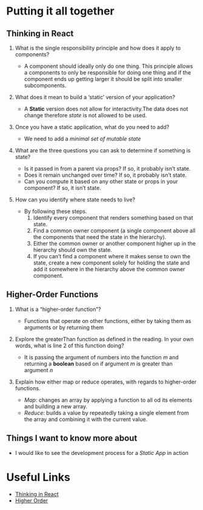 # Putting it all together

## Thinking in React

1. What is the single responsibility principle and how does it apply to components?

    - A component should ideally only do one thing. This principle allows a components to only be responsible for doing one thing and if the component ends up getting larger it should be split into smaller subcomponents.

2. What does it mean to build a ‘static’ version of your application?

    - A **Static** version does not allow for interactivity.The data does not change therefore *state* is not allowed to be used.

3. Once you have a static application, what do you need to add?

    - We need to add a *minimal set of mutable state*

4. What are the three questions you can ask to determine if something is state?

    - Is it passed in from a parent via props? If so, it probably isn’t state.
    - Does it remain unchanged over time? If so, it probably isn’t state.
    - Can you compute it based on any other state or props in your component? If so, it isn’t state.

5. How can you identify where state needs to live?

    - By following these steps.
        1. Identify every component that renders something based on that state.
        2. Find a common owner component (a single component above all the components that need the state in the hierarchy).
        3. Either the common owner or another component higher up in the hierarchy should own the state.
        4. If you can’t find a component where it makes sense to own the state, create a new component solely for holding the state and add it somewhere in the hierarchy above the common owner component.

## Higher-Order Functions

1. What is a “higher-order function”?

    - Functions that operate on other functions, either by taking them as arguments or by returning them

2. Explore the greaterThan function as defined in the reading. In your own words, what is line 2 of this function doing?

    - It is passing the argument of numbers into the function *m* and returning a **boolean** based on if argument *m* is greater than argument *n*

3. Explain how either map or reduce operates, with regards to higher-order functions.

    - *Map*: changes an array by applying a function to all od its elements and building a new array.
    - *Reduce*: builds a value by repeatedly taking a single element from the array and combining it with the current value.

## Things I want to know more about

- I would like to see the development process for a *Static App* in action

# Useful Links

- [Thinking in React](https://reactjs.org/docs/thinking-in-react.html)
- [Higher Order](https://eloquentjavascript.net/05_higher_order.html#h_xxCc98lOBK)